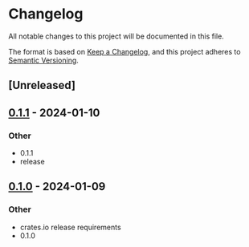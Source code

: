 # Changelog
All notable changes to this project will be documented in this file.

The format is based on [Keep a Changelog](https://keepachangelog.com/en/1.0.0/),
and this project adheres to [Semantic Versioning](https://semver.org/spec/v2.0.0.html).

## [Unreleased]

## [0.1.1](https://github.com/vertex-protocol/vertex-rust-sdk/compare/v0.1.0...v0.1.1) - 2024-01-10

### Other
- 0.1.1
- release

## [0.1.0](https://github.com/vertex-protocol/vertex-rust-sdk/releases/tag/v0.1.0) - 2024-01-09

### Other
- crates.io release requirements
- 0.1.0
